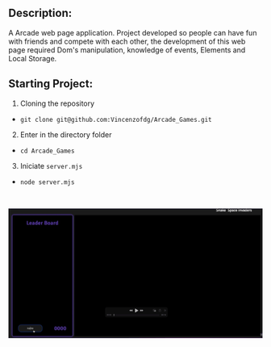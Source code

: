 ## Description:
A Arcade web page application. Project developed so people can have fun with friends and compete with each other, the development of this web page required Dom's manipulation, knowledge of events, Elements and Local Storage.

## Starting Project:
1. Cloning the repository
-  `git clone git@github.com:Vincenzofdg/Arcade_Games.git`
2. Enter in the directory folder
- `cd Arcade_Games`
3. Iniciate `server.mjs`
- `node server.mjs`

<br />

![image](preview.gif)